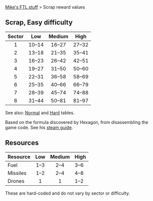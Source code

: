 [Mike's FTL stuff](https://mikehopley.github.io/Mikes-FTL-stuff/) > Scrap reward values

## Scrap, Easy difficulty

| Sector | Low          | Medium      | High        |
|:------:|:------------:|:-----------:|:-----------:|
| 1      | 10&ndash;14  | 16&ndash;27 | 27&ndash;32 |
| 2      | 13&ndash;18  | 21&ndash;35 | 35&ndash;41 |
| 3      | 16&ndash;23  | 26&ndash;42 | 42&ndash;51 |
| 4      | 19&ndash;27  | 31&ndash;50 | 50&ndash;60 |
| 5      | 22&ndash;31  | 36&ndash;58 | 58&ndash;69 |
| 6      | 25&ndash;35  | 40&ndash;66 | 66&ndash;79 |
| 7      | 28&ndash;39  | 45&ndash;74 | 74&ndash;88 |
| 8      | 31&ndash;44  | 50&ndash;81 | 81&ndash;97 |

See also: [Normal](/ftl-scrap/normal) and [Hard](/ftl-scrap/) tables.

Based on the formula discovered by Hexagon, from disassembling the game code. See his [steam guide](https://steamcommunity.com/sharedfiles/filedetails/?id=2127539536).

## Resources

| Resource | Low       | Medium    | High      |
|----------|:---------:|:---------:|-----------|
| Fuel     | 1&ndash;3 | 2&ndash;4 | 3&ndash;6 |
| Missiles | 1&ndash;2 | 2&ndash;4 | 4&ndash;8 |
| Drones   | 1         | 1         | 1&ndash;2 |

These are hard-coded and do not vary by sector or difficulty.
